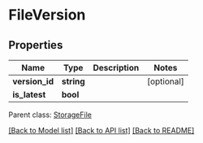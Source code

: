 # FileVersion

## Properties
Name | Type | Description | Notes
------------ | ------------- | ------------- | -------------
**version_id** | **string** |  | [optional] 
**is_latest** | **bool** |  | 

 Parent class: [StorageFile](StorageFile.md)

[[Back to Model list]](README.md#documentation-for-models) [[Back to API list]](README.md#documentation-for-api-endpoints) [[Back to README]](README.md)


